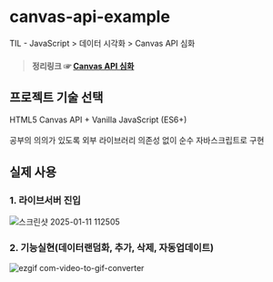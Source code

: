 # canvas-api-example
TIL - JavaScript > 데이터 시각화 > Canvas API 심화
> #### 정리링크 ☞ [Canvas API 심화](https://github.com/hyungoo7703/TIL/blob/main/javascript/visualization/canvas.md)

## 프로젝트 기술 선택
HTML5 Canvas API + Vanilla JavaScript (ES6+) <br><br>
공부의 의의가 있도록 외부 라이브러리 의존성 없이 순수 자바스크립트로 구현

## 실제 사용
### 1. 라이브서버 진입
![스크린샷 2025-01-11 112505](https://github.com/user-attachments/assets/88fce82b-e87e-443b-8ec3-800badc6c3d7)

### 2. 기능실현(데이터랜덤화, 추가, 삭제, 자동업데이트)
![ezgif com-video-to-gif-converter](https://github.com/user-attachments/assets/680834ba-ab32-477d-a89f-7b2f8088fda6)
